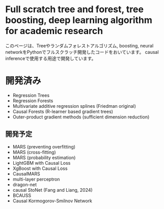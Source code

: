 # Full scratch tree and forest, tree boosting, deep learning algorithm for academic research

このページは、Treeやランダムフォレストアルゴリズム, boosting, neural networkをPythonでフルスクラッチ開発したコードをおいています。
causal inferenceで使用する用途で開発しています。

# 開発済み
- Regression Trees
- Regression Forests
- Multivariate additive regression splines (Friedman original)
- Causal Forests (R-learner based gradient trees)
- Outer-product gradient methods (sufficient dimension reduction)

## 開発予定
- MARS (preventing overfitting)
- MARS (cross-fitting)
- MARS (probability estimation)
- LightGBM with Causal Loss
- XgBoost with Causal Loss
- CausalMARS
- multi-layer perceptron
- dragon-net
- causal StoNet (Fang and Liang, 2024)
- BCAUSS
- Causal Kormogorov-Smilnov Network
